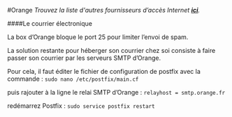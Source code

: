 #Orange
*Trouvez la liste d'autres fournisseurs d’accès Internet **[ici](/isp_fr)**.*

####Le courrier électronique

La box d’Orange bloque le port 25 pour limiter l’envoi de spam.

La solution restante pour héberger son courrier chez soi consiste à faire passer son courrier par les serveurs SMTP d’Orange.

Pour cela, il faut éditer le fichier de configuration de postfix avec la commande :
`sudo nano /etc/postfix/main.cf`

puis rajouter à la ligne le relai SMTP d’Orange :
`relayhost = smtp.orange.fr`

redémarrez Postfix :
`sudo service postfix restart`
